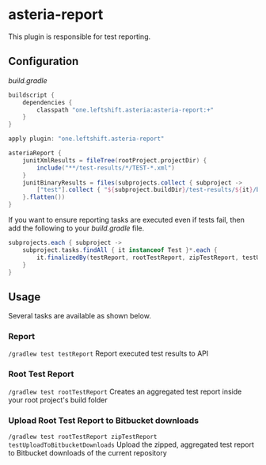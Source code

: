# asteria-report

This plugin is responsible for test reporting.

## Configuration

*build.gradle*
```groovy
buildscript {
    dependencies {
        classpath "one.leftshift.asteria:asteria-report:+"
    }
}

apply plugin: "one.leftshift.asteria-report"

asteriaReport {
    junitXmlResults = fileTree(rootProject.projectDir) {
        include("**/test-results/*/TEST-*.xml")
    }
    junitBinaryResults = files(subprojects.collect { subproject ->
        ["test"].collect { "${subproject.buildDir}/test-results/${it}/binary" }
    }.flatten())
}
```

If you want to ensure reporting tasks are executed even if tests fail, then add the following to your *build.gradle* file.
```groovy
subprojects.each { subproject ->
    subproject.tasks.findAll { it instanceof Test }*.each {
        it.finalizedBy(testReport, rootTestReport, zipTestReport, testUploadToBitbucketDownloads)
    }
}
```

## Usage

Several tasks are available as shown below.

### Report

`/gradlew test testReport` Report executed test results to API <br/>

### Root Test Report

`/gradlew test rootTestReport` Creates an aggregated test report inside your root project's build folder <br/>

### Upload Root Test Report to Bitbucket downloads

`/gradlew test rootTestReport zipTestReport testUploadToBitbucketDownloads` Upload the zipped, aggregated test report to Bitbucket downloads of the current repository 

